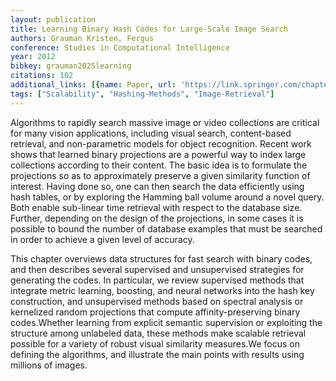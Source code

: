 ```yaml
---
layout: publication
title: Learning Binary Hash Codes for Large-Scale Image Search
authors: Grauman Kristen, Fergus
conference: Studies in Computational Intelligence
year: 2012
bibkey: grauman2025learning
citations: 102
additional_links: [{name: Paper, url: 'https://link.springer.com/chapter/10.1007/978-3-642-28661-2_3'}]
tags: ["Scalability", "Hashing-Methods", "Image-Retrieval"]
---
```

Algorithms to rapidly search massive image or video collections are critical for many vision applications, including visual search, content-based retrieval, and non-parametric models for object recognition. Recent work shows that learned binary projections are a powerful way to index large collections according to their content. The basic idea is to formulate the projections so as to approximately preserve a given similarity function of interest. Having done so, one can then search the data efficiently using hash tables, or by exploring the Hamming ball volume around a novel query. Both enable sub-linear time retrieval with respect to the database size. Further, depending on the design of the projections, in some cases it is possible to bound the number of database examples that must be searched in order to achieve a given level of accuracy.

This chapter overviews data structures for fast search with binary codes, and then describes several supervised and unsupervised strategies for generating the codes. In particular, we review supervised methods that integrate metric learning, boosting, and neural networks into the hash key construction, and unsupervised methods based on spectral analysis or kernelized random projections that compute affinity-preserving binary codes.Whether learning from explicit semantic supervision or exploiting the structure among unlabeled data, these methods make scalable retrieval possible for a variety of robust visual similarity measures.We focus on defining the algorithms, and illustrate the main points with results using millions of images.